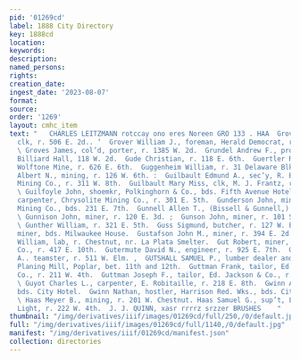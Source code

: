 ```yaml
---
pid: '01269cd'
label: 1888 City Directory
key: 1888cd
location: 
keywords: 
description: 
named_persons: 
rights: 
creation_date: 
ingest_date: '2023-08-07'
format: 
source: 
order: '1269'
layout: cmhc_item
text: "   CHARLES LEITZMANN rotccay ono eres Noreen GRO 133 . HAA  Grover Isaac M.,
  clk, r. 506 E. 2d.. ‘  Grover William J., foreman, Herald Democrat, r. 506 E. 2d.
  \ Groves James, col’d, porter, r. 1385 W. 2d.  Grundel Andrew F., propr, Pioneer
  Billiard Hall, 118 W. 2d.  Gude Christian, r. 118 E. 6th.  Guertler Robert, machinist,
  Wolftone Mine, r. 626 E. 6th.  Guggenheim William, r. 31 Delaware Blk.  Guilbault
  Albert N., mining, r. 126 W. 6th. :  Guilbault Edmund A., sec’y, R. E. Lee Silver
  Mining Co., r. 311 W. 8th.  Guilbault Mary Miss, clk, M. J. Frantz, r. 311 W. 8th.
  \ Guilfoyle John, shoemkr, Polkinghorn & Co., bds. Fifth Avenue Hotel.  Galler William,
  carpenter, Chrysolite Mining Co., r. 301 E. 5th.  Gunderson John, miner, Dunkin
  Mining Co., bds. 231 E. 7th.  Gunnell Allen T., (Bissell & Gunnell,) r. 114 W. 8th.
  \ Gunnison John, miner, r. 120 E. 3d. ;  Gunson John, miner, r. 101 S. Teledo av.
  \ Gunther William, r. 321 E. 5th.  Guss Sigmund, butcher, r. 127 W. Elm.  Gust Joseph,
  miner, bds. Milwaukee House.  Gustafson John M., miner, r. 394 E. 2d.  Gustafson
  William, lab, r. Chestnut, nr. La Plata Smelter.  Gut Robert, miner, Lee Basin Mining
  Co., r. 417 E. 10th.  Gutermute David N., engineer, r. 925 E. 7th.  Guth Edward
  A.. teamster, r. 511 W. Elm. ,  GUTSHALL SAMUEL P., lumber dealer and propr. Chicago
  Planing Mill, Poplar, bet. 11th and 12th.  Guttman Frank, tailor, Ed. Jackson &
  Co., r. 211 W. 4th.  Guttman Joseph F., tailor, Ed. Jackson & Co., r. 211 W. 4th.
  \ Guyot Charles L., carpenter, E. Robitaille, r. 218 E. 8th.  Gwinn A. F., lab,
  bds. City Hotel.  Gwinn Nathan, hostler, Harrison Red. Wks., bds. City Hotel.  EFL
  \ Haas Meyer B., mining, r. 201 W. Chestnut. Haas Samuel G., sup’t, Leadville Electric
  Light, r. 222 W. 4th.  J. J. QUINN, xasr rrrrz srzzer BRUSHES    "
thumbnail: "/img/derivatives/iiif/images/01269cd/full/250,/0/default.jpg"
full: "/img/derivatives/iiif/images/01269cd/full/1140,/0/default.jpg"
manifest: "/img/derivatives/iiif/01269cd/manifest.json"
collection: directories
---
```


